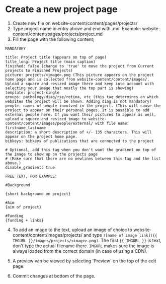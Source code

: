 # Create a new project page 

1. Create new file on website-content/content/pages/projects/
2. Type project name in entry above and end with .md. Example: website-content/content/pages/projects/project.md
3. Fill the page with the following content;

```
MANDATORY

title: Project title (appears on top of page)
title_long: Project title (main caption)
finished: false (change to 'true' to move the project from Current projects to Finished Projects)
picture: projects/<image>.png (This picture appears on the project home page and is collected from website-content/content/images/. Upload a square and resized image there and keep into account with selecting your image that mostly the top part is showing)
template: project-single
groups: pathology/diag/rse/retina, etc (this tag determines on which websites the project will be shown. Adding diag is not mandatory)
people: names of people involved in the project. (This will cause the project to appear on their personal pages. It is possible to add external people here. If you want their pictures to appear as well, upload a square and resized image to website-content/content/images/people/external/ with file name: firstname_lastname
description: a short description of +/- 135 characters. This will appear on the project home page.
bibkeys: bibkeys of publications that are connected to the project

# Optional, add this tag when you don't want the gradient on top of the image to show up on the projects page
# (Make sure that there are no newlines between this tag and the list above.)
disable_gradient: true 

FREE TEXT, FOR EXAMPLE:

#Background

{short background on project}

#Aim
{aim of project}

#Funding
{funding + links}

```

4. To add an image to the text, upload an image of choice to website-content/content/images/projects/ and type `![name of image link]({{ IMGURL }}/images/projects/<image>.png)`. The first `{{ IMGURL }}` is text, don't type the actual filename there. `IMGURL` makes sure the image is always loaded from the correct domain (in case of using a CDN).

5. A preview van be viewed by selecting 'Preview' on the top of the edit page. 

6. Commit changes at bottom of the page.
